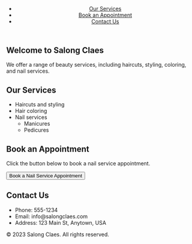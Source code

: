 <!DOCTYPE html>
<html>
  <head>
    <title>Salong Claes - Beauty Services</title>
    <meta name="viewport" content="width=device-width, initial-scale=1">
    <link rel="stylesheet" href="style.css">
  </head>
  <body>
    <header>
      <nav>
        <ul>
          <li><a href="#services">Our Services</a></li>
          <li><a href="#book-appointment">Book an Appointment</a></li>
          <li><a href="#contact">Contact Us</a></li>
        </ul>
      </nav>
    </header>
    <main>
      <section id="hero">
        <div class="hero-text">
          <h1>Welcome to Salong Claes</h1>
          <p>We offer a range of beauty services, including haircuts, styling, coloring, and nail services.</p>
        </div>
      </section>
      <section id="services">
        <h2>Our Services</h2>
        <ul>
          <li>Haircuts and styling</li>
          <li>Hair coloring</li>
          <li>Nail services
            <ul>
              <li>Manicures</li>
              <li>Pedicures</li>
            </ul>
          </li>
        </ul>
      </section>
      <section id="book-appointment">
        <h2>Book an Appointment</h2>
        <p>Click the button below to book a nail service appointment.</p>
        <button onclick="bookNailService()">Book a Nail Service Appointment</button>
        <p id="booking-message"></p>
      </section>
      <section id="contact">
        <h2>Contact Us</h2>
        <ul>
          <li>Phone: 555-1234</li>
          <li>Email: info@salongclaes.com</li>
          <li>Address: 123 Main St, Anytown, USA</li>
        </ul>
      </section>
    </main>
    <footer>
      <p>&copy; 2023 Salong Claes. All rights reserved.</p>
    </footer>
    <script>
      function bookNailService() {
        var message = "Thank you for booking a nail service appointment! We will contact you shortly to confirm the details.";
        document.getElementById("booking-message").innerHTML = message;
      }
    </script>
  </body>
</html>
